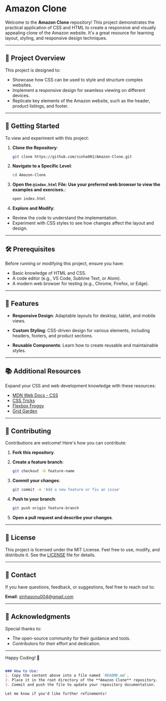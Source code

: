 # Amazon Clone

Welcome to the **Amazon Clone** repository! This project demonstrates the practical application of CSS and HTML to create a responsive and visually appealing clone of the Amazon website. It's a great resource for learning layout, styling, and responsive design techniques.

---

## 📂 Project Overview

This project is designed to:
- Showcase how CSS can be used to style and structure complex websites.
- Implement a responsive design for seamless viewing on different devices.
- Replicate key elements of the Amazon website, such as the header, product listings, and footer.

---

## 🚀 Getting Started

To view and experiment with this project:

1. **Clone the Repository**:
   ```bash
   git clone https://github.com/sinha001/Amazon-Clone.git

2. **Navigate to a Specific Level**:
    ```bash
    cd Amazon-Clone

3. **Open the `@index.html` File: Use your preferred web browser to view the examples and exercises.**:
    ```bash
    open index.html

4. **Explore and Modify**: 
- Review the code to understand the implementation.
- Experiment with CSS styles to see how changes affect the layout and design.

---

## 🛠 Prerequisites

Before running or modifying this project, ensure you have:

- Basic knowledge of HTML and CSS.
- A code editor (e.g., VS Code, Sublime Text, or Atom).
- A modern web browser for testing (e.g., Chrome, Firefox, or Edge).

---

## 🌟 Features

- **Responsive Design**: Adaptable layouts for desktop, tablet, and mobile views.
- **Custom Styling**: CSS-driven design for various elements, including headers, footers, and product sections.

- **Reusable Components**: Learn how to create reusable and maintainable styles.

---

## 📚 Additional Resources
Expand your CSS and web development knowledge with these resources:

- [MDN Web Docs - CSS](https://developer.mozilla.org/en-US/docs/Web/CSS)
- [CSS Tricks](https://css-tricks.com/)
- [Flexbox Froggy](https://flexboxfroggy.com/)
- [Grid Garden](https://cssgridgarden.com/)

---

## 🤝 Contributing
Contributions are welcome! Here's how you can contribute:

1. **Fork this repository**.

2. **Create a feature branch**:
    ```bash
    git checkout -b feature-name

3. **Commit your changes**:
    ```bash
    git commit -m 'Add a new feature or fix an issue'

4. **Push to your branch**:
    ```bash
    git push origin feature-branch

5. **Open a pull request and describe your changes**.

---

## 📝 License
This project is licensed under the MIT License. Feel free to use, modify, and distribute it. See the [LICENSE](./LICENSE) file for details.


---

## 📧 Contact
If you have questions, feedback, or suggestions, feel free to reach out to:

**Email**: [sinhasonu004@gmail.com](mailto:sinhasonu004@gmail.com)


---

## 🎯 Acknowledgments
Special thanks to:

- The open-source community for their guidance and tools.
- Contributors for their effort and dedication.

---

Happy Coding! 🚀
```markdown

### How to Use:
1. Copy the content above into a file named `README.md`.
2. Place it in the root directory of the **Amazon Clone** repository.
3. Commit and push the file to update your repository documentation.

Let me know if you'd like further refinements!
